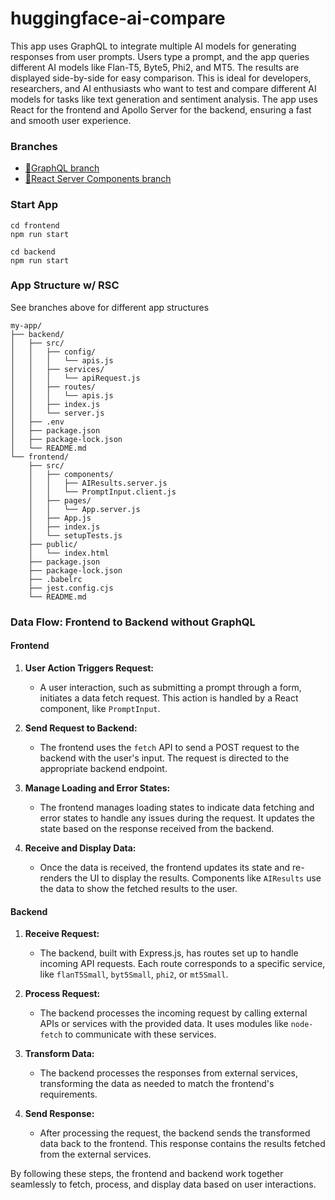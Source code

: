 # huggingface-ai-compare

This app uses GraphQL to integrate multiple AI models for generating responses from user prompts. Users type a prompt, and the app queries different AI models like Flan-T5, Byte5, Phi2, and MT5. The results are displayed side-by-side for easy comparison. This is ideal for developers, researchers, and AI enthusiasts who want to test and compare different AI models for tasks like text generation and sentiment analysis. The app uses React for the frontend and Apollo Server for the backend, ensuring a fast and smooth user experience.

### Branches

- [🌿GraphQL branch](https://github.com/mo-sharif/huggingface-ai-compare/tree/feature/rsc-integration)
- [🌿React Server Components branch](https://github.com/mo-sharif/huggingface-ai-compare/tree/feature/graphql-integration)

### Start App

```
cd frontend
npm run start

cd backend
npm run start
```

### App Structure w/ RSC

See branches above for different app structures

```
my-app/
├── backend/
│   ├── src/
│   │   ├── config/
│   │   │   └── apis.js
│   │   ├── services/
│   │   │   └── apiRequest.js
│   │   ├── routes/
│   │   │   └── apis.js
│   │   ├── index.js
│   │   └── server.js
│   ├── .env
│   ├── package.json
│   ├── package-lock.json
│   └── README.md
└── frontend/
    ├── src/
    │   ├── components/
    │   │   ├── AIResults.server.js
    │   │   └── PromptInput.client.js
    │   ├── pages/
    │   │   └── App.server.js
    │   ├── App.js
    │   ├── index.js
    │   └── setupTests.js
    ├── public/
    │   └── index.html
    ├── package.json
    ├── package-lock.json
    ├── .babelrc
    ├── jest.config.cjs
    └── README.md
```

### Data Flow: Frontend to Backend without GraphQL

#### Frontend

1. **User Action Triggers Request:**

   - A user interaction, such as submitting a prompt through a form, initiates a data fetch request. This action is handled by a React component, like `PromptInput`.

2. **Send Request to Backend:**

   - The frontend uses the `fetch` API to send a POST request to the backend with the user's input. The request is directed to the appropriate backend endpoint.

3. **Manage Loading and Error States:**

   - The frontend manages loading states to indicate data fetching and error states to handle any issues during the request. It updates the state based on the response received from the backend.

4. **Receive and Display Data:**
   - Once the data is received, the frontend updates its state and re-renders the UI to display the results. Components like `AIResults` use the data to show the fetched results to the user.

#### Backend

1. **Receive Request:**

   - The backend, built with Express.js, has routes set up to handle incoming API requests. Each route corresponds to a specific service, like `flanT5Small`, `byt5Small`, `phi2`, or `mt5Small`.

2. **Process Request:**

   - The backend processes the incoming request by calling external APIs or services with the provided data. It uses modules like `node-fetch` to communicate with these services.

3. **Transform Data:**

   - The backend processes the responses from external services, transforming the data as needed to match the frontend's requirements.

4. **Send Response:**
   - After processing the request, the backend sends the transformed data back to the frontend. This response contains the results fetched from the external services.

By following these steps, the frontend and backend work together seamlessly to fetch, process, and display data based on user interactions.

